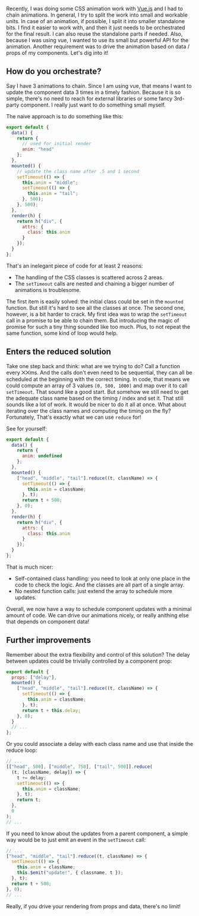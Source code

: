 <!--
title = "A small pattern to schedule animations"
description = "Reducing for scheduling"
author = "Aurélien Scoubeau"
lang = "en"
date = 2017-05-31T22:22:22Z
tags = ["javascript", "vue.js", "animation"]
-->

Recently, I was doing some CSS animation work with [Vue.js](https://vuejs.org/) and I had to chain animations. In general, I try to split the work into small and workable units. In case of an animation, if possible, I split it into smaller standalone bits. I find it easier to work with, and then it just needs to be orchestrated for the final result. I can also reuse the standalone parts if needed.
Also, because I was using vue, I wanted to use its small but powerful API for the animation. Another requirement was to drive the animation based on data / props of my components. Let's dig into it!

## How do you orchestrate?

Say I have 3 animations to chain. Since I am using vue, that means I want to update the component data 3 times in a timely fashion. Because it is so simple, there's no need to reach for external libraries or some fancy 3rd-party component. I really just want to do something small myself.

The naive approach is to do something like this:

```javascript
export default {
  data() {
    return {
      // used for initial render
      anim: "head"
    };
  },
  mounted() {
    // update the class name after .5 and 1 second
    setTimeout(() => {
      this.anim = "middle";
      setTimeout(() => {
        this.anim = "tail";
      }, 500);
    }, 500);
  },
  render(h) {
    return h("div", {
      attrs: {
        class: this.anim
      }
    });
  }
};
```

That's an inelegant piece of code for at least 2 reasons:

* The handling of the CSS classes is scattered across 2 areas.
* The `setTimeout` calls are nested and chaining a bigger number of animations is troublesome.

The first item is easily solved: the initial class could be set in the `mounted` function. But still it's hard to see all the classes at once.
The second one, however, is a bit harder to crack. My first idea was to wrap the `setTimeout` call in a promise to be able to chain them. But introducing the magic of promise for such a tiny thing sounded like too much. Plus, to not repeat the same function, some kind of loop would help.

## Enters the reduced solution

Take one step back and think: what are we trying to do? Call a function every ⨉⨉ms. And the calls don't even need to be sequential, they can all be scheduled at the beginning with the correct timing.
In code, that means we could compute an array of 3 values `[0, 500, 1000]` and map over it to call `setTimeout`. That sound like a good start. But somehow we still need to get the adequate class name based on the timing / index and set it. That still sounds like a lot of work. It would be nicer to do it all at once.
What about iterating over the class names and computing the timing on the fly? Fortunately, That's exactly what we can use `reduce` for!

See for yourself:

```javascript
export default {
  data() {
    return {
      anim: undefined
    };
  },
  mounted() {
    ["head", "middle", "tail"].reduce((t, className) => {
      setTimeout(() => {
        this.anim = className;
      }, t);
      return t + 500;
    }, 0);
  },
  render(h) {
    return h("div", {
      attrs: {
        class: this.anim
      }
    });
  }
};
```

That is much nicer:

* Self-contained class handling: you need to look at only one place in the code to check the logic. And the classes are all part of a single array.
* No nested function calls: just extend the array to schedule more updates.

Overall, we now have a way to schedule component updates with a minimal amount of code. We can drive our animations nicely, or really anithing else that depends on component data!

## Further improvements

Remember about the extra flexibility and control of this solution? The delay between updates could be trivially controlled by a component prop:

```javascript
export default {
  props: ["delay"],
  mounted() {
    ["head", "middle", "tail"].reduce((t, className) => {
      setTimeout(() => {
        this.anim = className;
      }, t);
      return t + this.delay;
    }, 0);
  }
  // ...
};
```

Or you could associate a delay with each class name and use that inside the reduce loop:

```javascript
// ...
[["head", 500], ["middle", 750], ["tail", 500]].reduce(
  (t, [className, delay]) => {
    t += delay;
    setTimeout(() => {
      this.anim = className;
    }, t);
    return t;
  },
  0
);
// ...
```

If you need to know about the updates from a parent component, a simple way would be to just emit an event in the `setTimeout` call:

```javascript
// ...
["head", "middle", "tail"].reduce((t, className) => {
  setTimeout(() => {
    this.anim = className;
    this.$emit("update!", { classname, t });
  }, t);
  return t + 500;
}, 0);
// ...
```

Really, if you drive your rendering from props and data, there's no limit!
